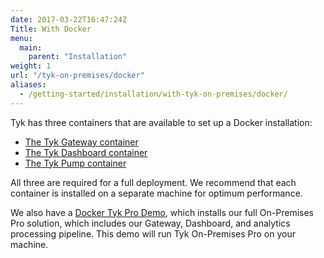 ```yaml
---
date: 2017-03-22T16:47:24Z
Title: With Docker
menu:
  main:
    parent: "Installation"
weight: 1
url: "/tyk-on-premises/docker"
aliases:
  - /getting-started/installation/with-tyk-on-premises/docker/
---
```


Tyk has three containers that are available to set up a Docker installation:

* [The Tyk Gateway container](https://hub.docker.com/r/tykio/tyk-gateway/)
* [The Tyk Dashboard container](https://hub.docker.com/r/tykio/tyk-dashboard/)
* [The Tyk Pump container](https://hub.docker.com/r/tykio/tyk-pump-docker-pub/)

All three are required for a full deployment. We recommend that each container is installed on a separate machine for optimum performance.

We also have a [Docker Tyk Pro Demo](), which installs our full On-Premises Pro solution, which includes our Gateway, Dashboard, and analytics processing pipeline. This demo will run Tyk On-Premises Pro on your machine.